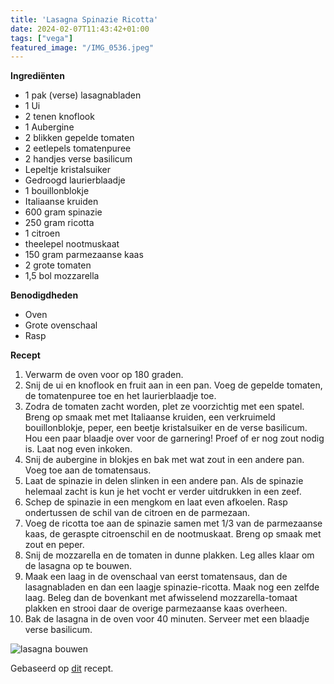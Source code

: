```yaml
---
title: 'Lasagna Spinazie Ricotta'
date: 2024-02-07T11:43:42+01:00
tags: ["vega"]
featured_image: "/IMG_0536.jpeg"
---
```


**Ingrediënten**
- 1 pak (verse) lasagnabladen
- 1 Ui
- 2 tenen knoflook
- 1 Aubergine
- 2 blikken gepelde tomaten
- 2 eetlepels tomatenpuree
- 2 handjes verse basilicum
- Lepeltje kristalsuiker
- Gedroogd laurierblaadje
- 1 bouillonblokje
- Italiaanse kruiden
- 600 gram spinazie
- 250 gram ricotta
- 1 citroen
- theelepel nootmuskaat
- 150 gram parmezaanse kaas
- 2 grote tomaten
- 1,5 bol mozzarella

**Benodigdheden**
- Oven
- Grote ovenschaal
- Rasp

**Recept**
1. Verwarm de oven voor op 180 graden.
2. Snij de ui en knoflook en fruit aan in een pan. Voeg de gepelde tomaten, de tomatenpuree toe en het laurierblaadje toe.
3. Zodra de tomaten zacht worden, plet ze voorzichtig met een spatel. Breng op smaak met met Italiaanse kruiden, een verkruimeld bouillonblokje, peper, een beetje kristalsuiker en de verse basilicum. Hou een paar blaadje over voor de garnering! Proef of er nog zout nodig is. Laat nog even inkoken.
4. Snij de aubergine in blokjes en bak met wat zout in een andere pan. Voeg toe aan de tomatensaus.
4. Laat de spinazie in delen slinken in een andere pan. Als de spinazie helemaal zacht is kun je het vocht er verder uitdrukken in een zeef.
5. Schep de spinazie in een mengkom en laat even afkoelen. Rasp ondertussen de schil van de citroen en de parmezaan. 
6. Voeg de ricotta toe aan de spinazie samen met 1/3 van de parmezaanse kaas, de geraspte citroenschil en de nootmuskaat. Breng op smaak met zout en peper.
7. Snij de mozzarella en de tomaten in dunne plakken. Leg alles klaar om de lasagna op te bouwen.
7. Maak een laag in de ovenschaal van eerst tomatensaus, dan de lasagnabladen en dan een laagje spinazie-ricotta. Maak nog een zelfde laag. Beleg dan de bovenkant met afwisselend mozzarella-tomaat plakken en strooi daar de overige parmezaanse kaas overheen.
8. Bak de lasagna in de oven voor 40 minuten. Serveer met een blaadje verse basilicum.

![lasagna bouwen](/kirstens-kook-creaties/IMG_9283.jpeg)

Gebaseerd op [dit](https://www.smakelijck.nl/recepten/hoofdgerecht/lasagne-met-spinazie-en-ricotta-/) recept.

